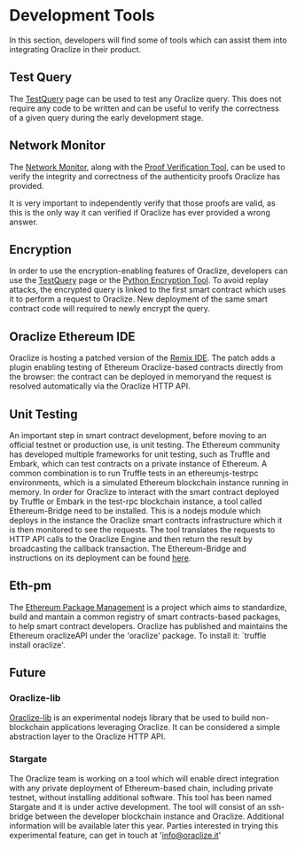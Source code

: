 # Development Tools
In this section, developers will find some of tools which can assist them into integrating Oraclize in their product.

## Test Query

The <a href="https://app.oraclize.it/home/test_query" target="_blank">TestQuery</a> page can be used to test any Oraclize query. This does not require any code to be written and can be useful to verify the correctness of a given query during the early development stage.

## Network Monitor

The <a href="https://app.oraclize.it/service/monitor" target="_blank">Network Monitor</a>, along with the <a href="https://github.com/oraclize/proof-verification-tool" target="_blank">Proof Verification Tool</a>, can be used to verify the integrity and correctness of the authenticity proofs Oraclize has provided.

It is very important to independently verify that those proofs are valid, as this is the only way it can verified if Oraclize has ever provided a wrong answer.

## Encryption

In order to use the encryption-enabling features of Oraclize, developers can use the <a href="https://app.oraclize.it/home/test_query" target="_blank">TestQuery</a> page or the <a href="https://github.com/oraclize/encrypted-queries" target="_blank">Python Encryption Tool</a>. To avoid replay attacks, the encrypted query is linked to the first smart contract which uses it to perform a request to Oraclize. New deployment of the same smart contract code will required to newly encrypt the query.

## Oraclize Ethereum IDE
Oraclize is hosting a patched version of the <a href="http://dapps.oraclize.it/browser-solidity/" target="_blank">Remix IDE</a>. The patch adds a plugin enabling testing of Ethereum Oraclize-based contracts directly from the browser: the contract can be deployed in memoryand the request is resolved automatically via the Oraclize HTTP API.


## Unit Testing
An important step in smart contract development, before moving to an official testnet or production use, is unit testing. The Ethereum community has developed multiple frameworks for unit testing, such as Truffle and Embark, which can test contracts on a private instance of Ethereum. A common combination is to run Truffle tests in an ethereumjs-testrpc environments, which is a simulated Ethereum blockchain instance running in memory.
In order for Oraclize to interact with the smart contract deployed by Truffle or Embark in the test-rpc blockchain instance, a tool called Ethereum-Bridge need to be installed. This is a nodejs module which deploys in the instance the Oraclize smart contracts infrastructure which it is then monitored to see the requests. The tool translates the requests to HTTP API calls to the Oraclize Engine and then return the result by broadcasting the callback transaction. The Ethereum-Bridge and instructions on its deployment can be found <a href="https://github.com/oraclize/ethereum-bridge">here</a>.

## Eth-pm
The <a href="https://www.ethpm.com/">Ethereum Package Management</a> is a project which aims to standardize, build and mantain a common registry of smart contracts-based packages, to help smart contract developers.
Oraclize has published and maintains the Ethereum oraclizeAPI under the 'oraclize' package. To install it: `truffle install oraclize'.

## Future

### Oraclize-lib

<a href="https://github.com/oraclize/oraclize-lib" target="_blank">Oraclize-lib</a> is an experimental nodejs library that be used to build non-blockchain applications leveraging Oraclize. It can be considered a simple abstraction layer to the Oraclize HTTP API.


### Stargate
The Oraclize team is working on a tool which will enable direct integration with any private deployment of Ethereum-based chain, including private testnet, without installing additional software. This tool has been named Stargate and it is under active development. The tool will consist of an ssh-bridge between the developer blockchain instance and Oraclize.
Additional information will be available later this year. Parties interested in trying this experimental feature, can get in touch at 'info@oraclize.it'
